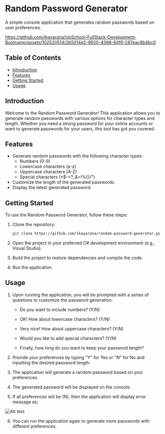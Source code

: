 # Random Password Generator

A simple console application that generates random passwords based on user preferences.


https://github.com/lkayarana/UpSchool-FullStack-Development-Bootcamp/assets/102520514/2b5014e2-9920-4398-84f6-287eac8b4bc0


## **Table of Contents**

- [Introduction](#introduction)
- [Features](#features)
- [Getting Started](#getting-started)
- [Usage](#usage)

## **Introduction**

Welcome to the Random Password Generator! This application allows you to generate random passwords with various options for character types and length. Whether you need a strong password for your online accounts or want to generate passwords for your users, this tool has got you covered.

## **Features**

- Generate random passwords with the following character types:
  - Numbers (0-9)
  - Lowercase characters (a-z)
  - Uppercase characters (A-Z)
  - Special characters (*$-+?_&=!%{}/\")
- Customize the length of the generated passwords.
- Display the latest generated password.

## **Getting Started**

To use the Random Password Generator, follow these steps:

1. Clone the repository:

   ```bash
   git clone https://github.com/lkayarana/random-password-generator.git
2. Open the project in your preferred C# development environment (e.g., Visual Studio).

3. Build the project to restore dependencies and compile the code.

4. Run the application.

## **Usage**

1. Upon running the application, you will be prompted with a series of questions to customize the password generation:

   - Do you want to include numbers? (Y/N)

   - OK! How about lowercase characters? (Y/N)

   - Very nice! How about uppercase characters? (Y/N)

   - Would you like to add special characters? (Y/N)

   - Finally, how long do you want to keep your password length?

2. Provide your preferences by typing "Y" for Yes or "N" for No and inputting the desired password length.

3. The application will generate a random password based on your preferences.

4. The generated password will be displayed on the console.

5. If all preferences will be (N), then the application will display error message as;

![Alt text](image.png)

6. You can run the application again to generate more passwords with different preferences.
